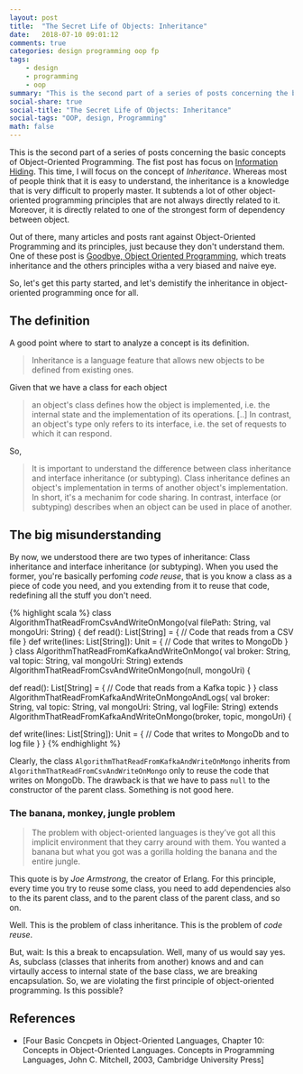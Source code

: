 ```yaml
---
layout: post
title:  "The Secret Life of Objects: Inheritance"
date:   2018-07-10 09:01:12
comments: true
categories: design programming oop fp
tags:
    - design
    - programming
    - oop
summary: "This is the second part of a series of posts concerning the basic concepts of Object-Oriented Programming. This time, I will focus on the concept of Inheritance. Whereas most of people think that it is easy to understand, the inheritance is a knowledge that is very difficult to properly master. It subtends a lot of other object-oriented programming principles that are not always directly related to it. Moreover, it is directly related to one of the strongest form of dependency between object. So, let's get this party started."
social-share: true
social-title: "The Secret Life of Objects: Inheritance"
social-tags: "OOP, design, Programming"
math: false
---
```


This is the second part of a series of posts concerning the basic concepts of Object-Oriented Programming. The fist post has focus on [Information Hiding](http://rcardin.github.io/design/programming/oop/fp/2018/06/13/the-secret-life-of-objects.html). This time, I will focus on the concept of _Inheritance_. Whereas most of people think that it is easy to understand, the inheritance is a knowledge that is very difficult to properly master. It subtends a lot of other object-oriented programming principles that are not always directly related to it. Moreover, it is 
directly related to one of the strongest form of dependency between object. 

Out of there, many articles and posts rant against Object-Oriented Programming and its principles, just because they don't understand them. One of these post is [Goodbye, Object Oriented Programming](https://medium.com/@cscalfani/goodbye-object-oriented-programming-a59cda4c0e53), which treats inheritance and the others principles witha a very biased and naive eye.

So, let's get this party started, and let's demistify the inheritance in object-oriented programming once for all.

## The definition
A good point where to start to analyze a concept is its definition.

> Inheritance is a language feature that allows new objects to be defined from existing ones.

Given that we have a class for each object

> an object's class defines how the object is implemented, i.e. the internal state and the implementation of its operations. [..] In contrast, an object's type only refers to its interface, i.e. the set of requests to which it can respond.

So,

> It is important to understand the difference between class inheritance and interface inheritance (or subtyping). Class inheritance defines an object's implementation in terms of another object's implementation. In short, it's a mechanim for code sharing. In contrast, interface (or subtyping) describes when an object can be used in place of another.

## The big misunderstanding

By now, we understood there are two types of inheritance: Class inheritance and interface inheritance (or subtyping). When you used the former, you're basically perfoming *code reuse*, that is you know a class as a piece of code you need, and you extending from it to reuse that code, redefining all the stuff you don't need.

{% highlight scala %}
class AlgorithmThatReadFromCsvAndWriteOnMongo(val filePath: String, val mongoUri: String) {
  def read(): List[String] = {
      // Code that reads from a CSV file
  }
  def write(lines: List[String]): Unit = {
      // Code that writes to MongoDb
  }
}
class AlgorithmThatReadFromKafkaAndWriteOnMongo(
  val broker: String, val topic: String, val mongoUri: String)
  extends AlgorithmThatReadFromCsvAndWriteOnMongo(null, mongoUri) {

  def read(): List[String] = {
      // Code that reads from a Kafka topic
  }
}
class AlgorithmThatReadFromKafkaAndWriteOnMongoAndLogs(
  val broker: String, val topic: String, val mongoUri: String, val logFile: String)
  extends AlgorithmThatReadFromKafkaAndWriteOnMongo(broker, topic, mongoUri) {

  def write(lines: List[String]): Unit = {
      // Code that writes to MongoDb and to log file
  }
}
{% endhighlight %}

Clearly, the class `AlgorithmThatReadFromKafkaAndWriteOnMongo` inherits from `AlgorithmThatReadFromCsvAndWriteOnMongo` only to reuse the code that writes on MongoDb. The drawback is that we have to pass `null` to the constructor of the parent class. Something is not good here.

### The banana, monkey, jungle problem

> The problem with object-oriented languages is they’ve got all this implicit environment that they carry around with them. You wanted a banana but what you got was a gorilla holding the banana and the entire jungle.

This quote is by _Joe Armstrong_, the creator of Erlang. For this principle, every time you try to reuse some class, you need to add dependencies also to the its parent class, and to the parent class of the parent class, and so on.

Well. This is the problem of class inheritance. This is the problem of _code reuse_.

But, wait: Is this a break to encapsulation. Well, many of us would say yes. As, subclass (classes that inherits from another) knows and and can virtaully access to internal state of the base class, we are breaking encapsulation. So, we are violating the first principle of object-oriented programming. Is this possible? 

## References

- [Four Basic Concpets in Object-Oriented Languages, Chapter 10: Concepts in Object-Oriented Languages. Concepts in Programming Languages, John C. Mitchell, 2003, Cambridge University Press]